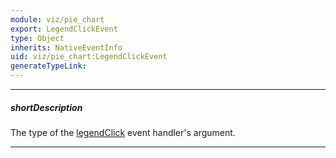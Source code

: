 ```yaml
---
module: viz/pie_chart
export: LegendClickEvent
type: Object
inherits: NativeEventInfo
uid: viz/pie_chart:LegendClickEvent
generateTypeLink: 
---
```

---
##### shortDescription
The type of the [legendClick]({basewidgetpath}/Events/#legendClick) event handler's argument.

---
<!-- Description goes here -->